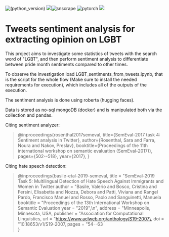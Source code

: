 ![(python_version)](https://img.shields.io/badge/Python-3.8-green) ![  ](https://img.shields.io/badge/pymongo-4.0.1-yellow)![snscrape](https://img.shields.io/badge/snscrape-0.4.0-red) ![pytorch](https://img.shields.io/badge/pytorch-1.10-blue) ![](https://img.shields.io/badge/pandas-3.1.0-orange)

# Tweets sentiment analysis for extracting opinion on LGBT

This project aims to investigate some statistics of tweets with the search word of "LGBT", and then perform sentiment analysis to differentiate between pride month sentiments compared to other times. 

To observe the investigation load LGBT_sentiments_from_tweets.ipynb, that is the script for the whole flow (Make sure to install the needed requirements for execution), which includes all of the outputs of the execution. 

The sentiment analysis is done using roberta (hugging faces).

Data is stored as no-sql mongoDB (docker) and is manipulated both via the collection and pandas. 

Citing sentiment analyzer:
>@inproceedings{rosenthal2017semeval,
> title={SemEval-2017 task 4: Sentiment analysis in Twitter},
>author={Rosenthal, Sara and Farra, Noura and Nakov, Preslav},
>booktitle={Proceedings of the 11th international workshop on semantic evaluation (SemEval-2017)},
>pages={502--518},
>year={2017},
>}

Citing hate speech detection:
>@inproceedings{basile-etal-2019-semeval,
>title = \"SemEval-2019 Task 5: Multilingual Detection of Hate Speech Against Immigrants and Women in Twitter
>author = \"Basile, Valerio  and Bosco, Cristina  and Fersini, Elisabetta  and Nozza, Debora and Patti, Viviana and
>Rangel Pardo, Francisco Manuel  and Rosso, Paolo  and Sanguinetti, Manuela
>booktitle = \"Proceedings of the 13th International Workshop on Semantic Evaluation
>year = \"2019\",\n",
>address = \"Minneapolis, Minnesota, USA,
>publisher = \"Association for Computational Linguistics\,
>url = \"https://www.aclweb.org/anthology/S19-2007\,
>doi = \"10.18653/v1/S19-2007\,
>pages = \"54--63\
>}


